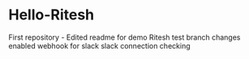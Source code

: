 # Hello-Ritesh
First repository - Edited readme for demo
Ritesh test branch changes
enabled webhook for slack
slack connection checking
